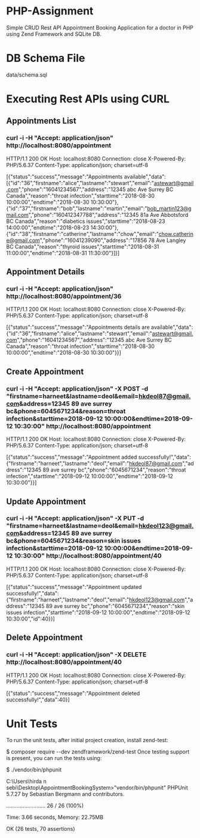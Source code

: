 # PHP-Assignment
Simple CRUD Rest API Appointment Booking Application for a doctor in PHP using Zend Framework and SQLite DB.

# DB Schema File
data/schema.sql

# Executing Rest APIs using CURL
## Appointments List
### curl -i -H "Accept: application/json" http://localhost:8080/appointment

HTTP/1.1 200 OK
Host: localhost:8080
Connection: close
X-Powered-By: PHP/5.6.37
Content-Type: application/json; charset=utf-8

[{"status":"success","message":"Appointments available","data":[{"id":"36","firstname":"alice","lastname":"stewart","email":"astewart@gmail.com","phone":"16041234567","address":"12345 abc Ave Surrey BC Canada","reason":"throat infection","starttime":"2018-08-30 10:00:00","endtime":"2018-08-30 10:30:00"},{"id":"37","firstname":"bob","lastname":"martin","email":"bob_martin123@gmail.com","phone":"160412347788","address":"12345 81a Ave Abbotsford BC Canada","reason":"diabetics issues","starttime":"2018-08-23 14:00:00","endtime":"2018-08-23 14:30:00"},{"id":"38","firstname":"catherine","lastname":"chow","email":"chow.catherine@gmail.com","phone":"16041239090","address":"17856 78 Ave Langley BC Canada","reason":"thyroid issues","starttime":"2018-08-31 11:00:00","endtime":"2018-08-31 11:30:00"}]}]

## Appointment Details
### curl -i -H "Accept: application/json" http://localhost:8080/appointment/36

HTTP/1.1 200 OK
Host: localhost:8080
Connection: close
X-Powered-By: PHP/5.6.37
Content-Type: application/json; charset=utf-8

[{"status":"success","message":"Appointments details are available","data":{"id":"36","firstname":"alice","lastname":"stewart","email":"astewart@gmail.com","phone":"16041234567","address":"12345 abc Ave Surrey BC Canada","reason":"throat infection","starttime":"2018-08-30 10:00:00","endtime":"2018-08-30 10:30:00"}}]

## Create Appointment
### curl -i -H "Accept: application/json" -X POST -d "firstname=harneet&lastname=deol&email=hkdeol87@gmail.com&address=12345 89 ave surrey bc&phone=6045671234&reason=throat infection&starttime=2018-09-12 10:00:00&endtime=2018-09-12 10:30:00" http://localhost:8080/appointment

HTTP/1.1 200 OK
Host: localhost:8080
Connection: close
X-Powered-By: PHP/5.6.37
Content-Type: application/json; charset=utf-8

[{"status":"success","message":"Appointment added successfully!","data":{"firstname":"harneet","lastname":"deol","email":"hkdeol87@gmail.com","address":"12345 89 ave surrey bc","phone":"6045671234","reason":"throat infection","starttime":"2018-09-12 10:00:00","endtime":"2018-09-12 10:30:00"}}]

## Update Appointment
### curl -i -H "Accept: application/json" -X PUT -d "firstname=harneet&lastname=deol&email=hkdeol123@gmail.com&address=12345 89 ave surrey bc&phone=6045671234&reason=skin issues infection&starttime=2018-09-12 10:00:00&endtime=2018-09-12 10:30:00" http://localhost:8080/appointment/40

HTTP/1.1 200 OK
Host: localhost:8080
Connection: close
X-Powered-By: PHP/5.6.37
Content-Type: application/json; charset=utf-8

[{"status":"success","message":"Appointment updated successfully!","data":{"firstname":"harneet","lastname":"deol","email":"hkdeol123@gmail.com","address":"12345 89 ave surrey bc","phone":"6045671234","reason":"skin issues infection","starttime":"2018-09-12 10:00:00","endtime":"2018-09-12 10:30:00","id":40}}]

## Delete Appointment
### curl -i -H "Accept: application/json" -X DELETE http://localhost:8080/appointment/40

HTTP/1.1 200 OK
Host: localhost:8080
Connection: close
X-Powered-By: PHP/5.6.37
Content-Type: application/json; charset=utf-8

[{"status":"success","message":"Appointment deleted successfully!","data":40}]

# Unit Tests
To run the unit tests, after initial project creation, install zend-test:

$ composer require --dev zendframework/zend-test
Once testing support is present, you can run the tests using:

$ ./vendor/bin/phpunit

C:\Users\hirda n sebi\Desktop\AppointmentBookingSystem>"vendor/bin/phpunit"
PHPUnit 5.7.27 by Sebastian Bergmann and contributors.

..........................                                        26 / 26 (100%)

Time: 3.66 seconds, Memory: 22.75MB

OK (26 tests, 70 assertions)
